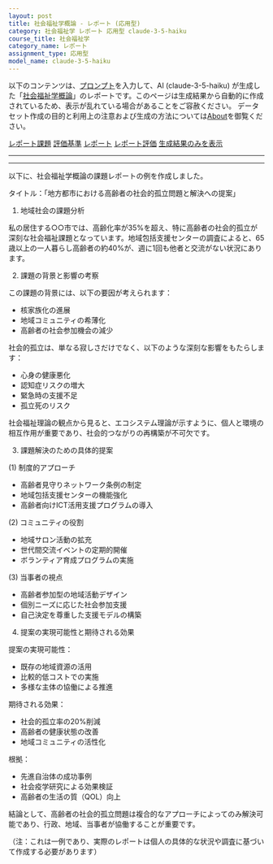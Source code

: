 ```yaml
---
layout: post
title: 社会福祉学概論 - レポート (応用型)
category: 社会福祉学 レポート 応用型 claude-3-5-haiku
course_title: 社会福祉学
category_name: レポート
assignment_type: 応用型
model_name: claude-3-5-haiku
---
```


以下のコンテンツは、[プロンプト](https://github.com/takedatoshiyuki/synthetic_assignments/tree/main/generated/社会福祉学/claude-3-5-haiku/prompt_レポート-応用型.md)を入力して、AI (claude-3-5-haiku) が生成した「[社会福祉学概論](/contents/社会福祉学/)」のレポートです。このページは生成結果から自動的に作成されているため、表示が乱れている場合があることをご容赦ください。
データセット作成の目的と利用上の注意および生成の方法については[About](/About)を御覧ください。

[レポート課題](../レポート課題-応用型)
[評価基準](../評価基準-応用型)
[レポート](../レポート-応用型)
[レポート評価](../レポート評価-応用型)
[生成結果のみを表示](https://github.com/takedatoshiyuki/synthetic_assignments/tree/main/generated/社会福祉学/claude-3-5-haiku/レポート-応用型.md)
  

***
***
  
以下に、社会福祉学概論の課題レポートの例を作成しました。

タイトル：「地方都市における高齢者の社会的孤立問題と解決への提案」

1. 地域社会の課題分析

私の居住する○○市では、高齢化率が35%を超え、特に高齢者の社会的孤立が深刻な社会福祉課題となっています。地域包括支援センターの調査によると、65歳以上の一人暮らし高齢者の約40%が、週に1回も他者と交流がない状況にあります。

2. 課題の背景と影響の考察

この課題の背景には、以下の要因が考えられます：
- 核家族化の進展
- 地域コミュニティの希薄化
- 高齢者の社会参加機会の減少

社会的孤立は、単なる寂しさだけでなく、以下のような深刻な影響をもたらします：
- 心身の健康悪化
- 認知症リスクの増大
- 緊急時の支援不足
- 孤立死のリスク

社会福祉理論の観点から見ると、エコシステム理論が示すように、個人と環境の相互作用が重要であり、社会的つながりの再構築が不可欠です。

3. 課題解決のための具体的提案

(1) 制度的アプローチ
- 高齢者見守りネットワーク条例の制定
- 地域包括支援センターの機能強化
- 高齢者向けICT活用支援プログラムの導入

(2) コミュニティの役割
- 地域サロン活動の拡充
- 世代間交流イベントの定期的開催
- ボランティア育成プログラムの実施

(3) 当事者の視点
- 高齢者参加型の地域活動デザイン
- 個別ニーズに応じた社会参加支援
- 自己決定を尊重した支援モデルの構築

4. 提案の実現可能性と期待される効果

提案の実現可能性：
- 既存の地域資源の活用
- 比較的低コストでの実施
- 多様な主体の協働による推進

期待される効果：
- 社会的孤立率の20%削減
- 高齢者の健康状態の改善
- 地域コミュニティの活性化

根拠：
- 先進自治体の成功事例
- 社会疫学研究による効果検証
- 高齢者の生活の質（QOL）向上

結論として、高齢者の社会的孤立問題は複合的なアプローチによってのみ解決可能であり、行政、地域、当事者が協働することが重要です。

（注：これは一例であり、実際のレポートは個人の具体的な状況や調査に基づいて作成する必要があります）
